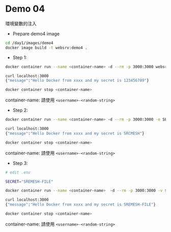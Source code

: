 # Demo 04

環境變數的注入

- Prepare demo4 image

```bash
cd /day1/images/demo4
docker image build -t websrv:demo4 .
```

- Step 1:

```bash
docker container run --name <container-name> -d --rm -p 3000:3000 websrv:demo4

curl localhost:3000
{"message":"Hello Docker from xxxx and my secret is 123456789"}

docker container stop <container-name>
```

container-name: 請使用 `<username>-<random-string>`

- Step 2:

```bash
docker container run --name <container-name> -d --rm -p 3000:3000 -e SECRET=SRCMESH websrv:demo4

curl localhost:3000
{"message":"Hello Docker from xxxx and my secret is SRCMESH"}

docker container stop <container-name>
```

container-name: 請使用 `<username>-<random-string>`

- Step 3:

```bash
# edit .env

SECRET="SREMESH-FILE"
```

```bash
docker container run --name <container-name>  -d --rm -p 3000:3000 -v $(pwd)/.env:/app/.env websrv:demo4

curl localhost:3000
{"message":"Hello Docker from xxxx and my secret is SREMESH-FILE"}

docker container stop <container-name>
```

container-name: 請使用 `<username>-<random-string>`
